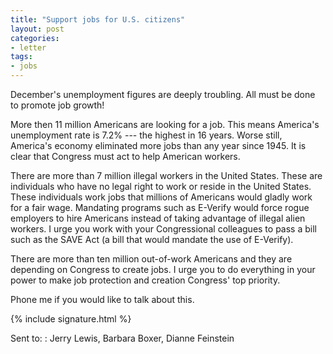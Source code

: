 ```yaml
---
title: "Support jobs for U.S. citizens"
layout: post
categories:
- letter
tags:
- jobs
---
```


December's unemployment figures are deeply troubling. All must be done to promote job growth!

More then 11 million Americans are looking for a job. This means America's unemployment rate is 7.2% --- the highest in 16 years. Worse still, America's economy eliminated more jobs than any year since 1945. It is clear that Congress must act to help American workers.

There are more than 7 million illegal workers in the United States. These are individuals who have no legal right to work or reside in the United States. These individuals work jobs that millions of Americans would gladly work for a fair wage. Mandating programs such as E-Verify would force rogue employers to hire Americans instead of taking advantage of illegal alien workers. I urge you work with your Congressional colleagues to pass a bill such as the SAVE Act (a bill that would mandate the use of E-Verify).

There are more than ten million out-of-work Americans and they are depending on Congress to create jobs. I urge you to do everything in your power to make job protection and creation Congress' top priority.

Phone me if you would like to talk about this.

{% include signature.html %}

Sent to:
: Jerry Lewis, Barbara Boxer, Dianne Feinstein
